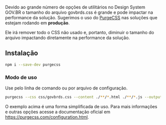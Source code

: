 Devido ao grande número de opções de utilitários no Design System GOV.BR o tamanho do arquivo govbrds.css é grande e pode impactar na performance da solução. Sugerimos o uso do [PurgeCSS](https://purgecss.com/) nas soluções que estejam rodando em **produção**.

Ele irá remover todo o CSS não usado e, portanto, diminuir o tamanho do arquivo impactando diretamente na performance da solução.

## Instalação

```bash
npm i --save-dev purgecss
```

### Modo de uso

Use pelo linha de comando ou por arquivo de configuração.

```bash
purgecss --css css/govbrds.css --content ./**/*.html ./**/*.js --output ./css
```

O exemplo acima é uma forma simplificada de uso. Para mais informações e outras opções acesse a documentação oficial em <https://purgecss.com/configuration.html>.
